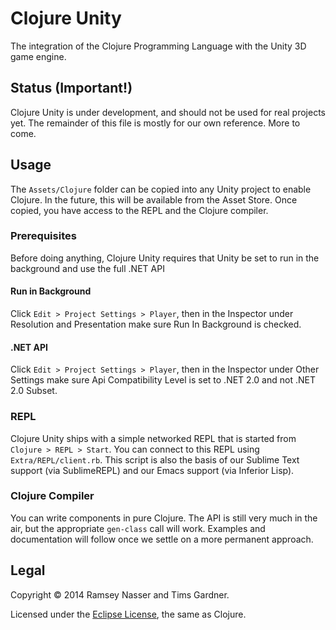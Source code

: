 Clojure Unity
=============
The integration of the Clojure Programming Language with the Unity 3D game engine.

Status (Important!)
-------------------
Clojure Unity is under development, and should not be used for real projects yet. The remainder of this file is mostly for our own reference. More to come.

Usage
-----
The `Assets/Clojure` folder can be copied into any Unity project to enable Clojure. In the future, this will be available from the Asset Store. Once copied, you have access to the REPL and the Clojure compiler.

### Prerequisites
Before doing anything, Clojure Unity requires that Unity be set to run in the background and use the full .NET API

#### Run in Background
Click `Edit > Project Settings > Player`, then in the Inspector under Resolution and Presentation make sure Run In Background is checked.

#### .NET API
Click `Edit > Project Settings > Player`, then in the Inspector under Other Settings make sure Api Compatibility Level is set to .NET 2.0 and not .NET 2.0 Subset.

### REPL
Clojure Unity ships with a simple networked REPL that is started from `Clojure > REPL > Start`. You can connect to this REPL using `Extra/REPL/client.rb`. This script is also the basis of our Sublime Text support (via SublimeREPL) and our Emacs support (via Inferior Lisp).

### Clojure Compiler
You can write components in pure Clojure. The API is still very much in the air, but the appropriate `gen-class` call will work. Examples and documentation will follow once we settle on a more permanent approach.

Legal
-----
Copyright © 2014 Ramsey Nasser and Tims Gardner.

Licensed under the [Eclipse License](https://www.eclipse.org/legal/epl-v10.html), the same as Clojure.